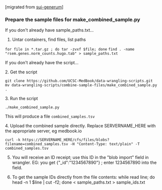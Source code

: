 [migrated from [sui-generum](https://github.com/e-t-k/sui-generum/commit/802e20d6fa07b66529d385f7c57e1f12fd7346da?diff=unified)]

### Prepare the sample files for make_combined_sample.py

If you don't already have sample_paths.txt...

1. Untar containers, find files, list paths

`for file in *.tar.gz ; do tar -zvxf $file; done`
`find . -name "rsem.genes.norm_counts.hugo.tab" > sample_paths.txt`

If you don't already have the script...

2\. Get the script

`git clone https://github.com/UCSC-MedBook/data-wrangling-scripts.git`
`mv data-wrangling-scripts/combine-sample-files/make_combined_sample.py .`

3\. Run the script

`./make_combined_sample.py`

This will produce a file `combined_samples.tsv`

4\. Upload the combined sample directly.
Replace SERVERNAME_HERE with the appropriate server, eg medbook.io

`curl -k https://SERVERNAME_HERE/cfs/files/blobs?filename=combined_samples.tsv -H "Content-Type: text/plain" -T combined_samples.tsv`

5. You will receive an ID receipt; use this ID in the "blob import" field in wrangler.
EG: you get {"_id":"1234567890"} ; enter 1234567890 into the field.

6. To get the sample IDs directly from the file contents:
while read line; do head -n 1 $line | cut -f2; done < sample_paths.txt > sample_ids.txt

